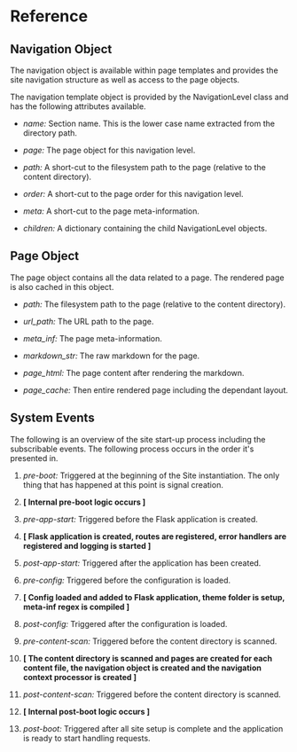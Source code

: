 # Reference

## Navigation Object


The navigation object is available within page templates and provides the
site navigation structure as well as access to the page objects.

The navigation template object is provided by the NavigationLevel class and has
the following attributes available.

* *name:* Section name. This is the lower case name extracted from the 
directory path.

* *page:* The page object for this navigation level.

* *path:* A short-cut to the filesystem path to the page (relative 
to the content directory).

* *order:* A short-cut to the page order for this navigation level.

* *meta:* A short-cut to the page meta-information.

* *children:* A dictionary containing the child NavigationLevel objects.

## Page Object


The page object contains all the data related to a page. The rendered page
is also cached in this object.

* *path:* The filesystem path to the page (relative to the content directory).

* *url_path:* The URL path to the page.

* *meta_inf:* The page meta-information.

* *markdown_str:* The raw markdown for the page.

* *page_html:* The page content after rendering the markdown.

* *page_cache:* Then entire rendered page including the dependant layout.

## System Events


The following is an overview of the site start-up process including the
subscribable events. The following process occurs in the order it's presented
in.

1. *pre-boot:* Triggered at the beginning of the Site instantiation. The only
thing that has happened at this point is signal creation.

2. **\[ Internal pre-boot logic occurs \]**

3. *pre-app-start:* Triggered before the Flask application is created.

4. **\[ Flask application is created, routes are registered, error handlers
are registered and logging is started \]**

5. *post-app-start:* Triggered after the application has been created.

6. *pre-config:* Triggered before the configuration is loaded.

7. **\[ Config loaded and added to Flask application, theme folder is setup,
meta-inf regex is compiled \]**

8. *post-config:* Triggered after the configuration is loaded.

9. *pre-content-scan:* Triggered before the content directory is scanned.

10. **\[ The content directory is scanned and pages are created for each content
file, the navigation object is created and the navigation context processor is
created \]**

11. *post-content-scan:* Triggered before the content directory is scanned.

12. **\[ Internal post-boot logic occurs \]**

13. *post-boot:* Triggered after all site setup is complete and the application
is ready to start handling requests.
